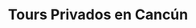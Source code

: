 ---
title: "Tours Privados en Cancún"
url: /cancun/tours-privados-en-cancun/
shop: agencia de viajes
---
